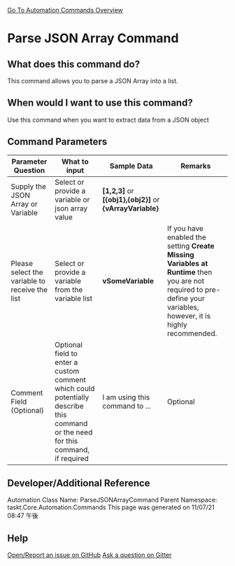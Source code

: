 <!--TITLE: Parse JSON Array Command -->
<!-- SUBTITLE: a command in the Data Commands group. -->
[Go To Automation Commands Overview](/automation-commands.md)


# Parse JSON Array Command


## What does this command do?
This command allows you to parse a JSON Array into a list.


## When would I want to use this command?
Use this command when you want to extract data from a JSON object


## Command Parameters
| Parameter Question   	| What to input  	|  Sample Data 	| Remarks  	|
| ---                    | ---               | ---           | ---       |
|Supply the JSON Array or Variable|Select or provide a variable or json array value|**[1,2,3]** or **[{obj1},{obj2}]** or **{vArrayVariable}**||
|Please select the variable to receive the list|Select or provide a variable from the variable list|**vSomeVariable**|If you have enabled the setting **Create Missing Variables at Runtime** then you are not required to pre-define your variables, however, it is highly recommended.|
|Comment Field (Optional)|Optional field to enter a custom comment which could potentially describe this command or the need for this command, if required|I am using this command to ...|Optional|








## Developer/Additional Reference
Automation Class Name: ParseJSONArrayCommand
Parent Namespace: taskt.Core.Automation.Commands
This page was generated on 11/07/21 08:47 午後


## Help
[Open/Report an issue on GitHub](https://github.com/saucepleez/taskt/issues/new)
[Ask a question on Gitter](https://gitter.im/taskt-rpa/Lobby)
